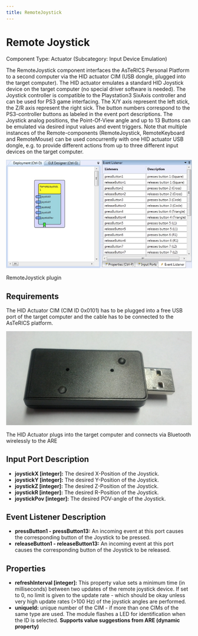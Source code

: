 ```yaml
---
title: RemoteJoystick
---
```


# Remote Joystick

Component Type: Actuator (Subcategory: Input Device Emulation)

The RemoteJoystick component interfaces the AsTeRICS Personal Platform to a second computer via the HID actuator CIM (USB dongle, plugged into the target computer). The HID actuator emulates a standard HID Joystick device on the target computer (no special driver software is needed). The Joystick controller is compatible to the Playstation3 SixAxis controller and can be used for PS3 game interfacing. The X/Y axis represent the left stick, the Z/R axis represent the right sick. The button numbers correspond to the PS3-controller buttons as labeled in the event port descriptions. The Joystick analog positions, the Point-Of-View angle and up to 13 Buttons can be emulated via desired input values and event triggers. Note that multiple instances of the Remote-components (RemoteJoystick, RemoteKeyboard and RemoteMouse) can be used concurrently with one HID actuator USB dongle, e.g. to provide different actions from up to three different input devices on the target computer.

![Screenshot: RemoteJoystick plugin](img/remotejoystick.jpg "Screenshot: RemoteJoystick plugin")

RemoteJoystick plugin

## Requirements

The HID Actuator CIM (CIM ID 0x0101) has to be plugged into a free USB port of the target computer and the cable has to be connected to the AsTeRICS platform.

![HID Actuator CIM](img/hid_cim.jpg "HID Actuator CIM")

The HID Actuator plugs into the target computer and connects via Bluetooth wirelessly to the ARE

## Input Port Description

*   **joystickX \[integer\]:** The desired X-Position of the Joystick.
*   **joystickY \[integer\]:** The desired Y-Position of the Joystick.
*   **joystickZ \[integer\]:** The desired Z-Position of the Joystick.
*   **joystickR \[integer\]:** The desired R-Position of the Joystick.
*   **joystickPov \[integer\]:** The desired POV-angle of the Joystick.

## Event Listener Description

*   **pressButton1 - pressButton13:** An incoming event at this port causes the corresponding button of the Joystick to be pressed.
*   **releaseButton1 - releaseButton13:** An incoming event at this port causes the corresponding button of the Joystick to be released.

## Properties

*   **refreshInterval \[integer\]:** This property value sets a minimum time (in milliseconds) between two updates of the remote joystick device. If set to 0, no limit is given to the update rate - which should be okay unless very high update rates (>100 Hz) of the joystick angles are performed.
*   **uniqueId:** unique number of the CIM - if more than one CIMs of the same type are used. The module flashes a LED for identification when the ID is selected. **Supports value suggestions from ARE (dynamic property)**